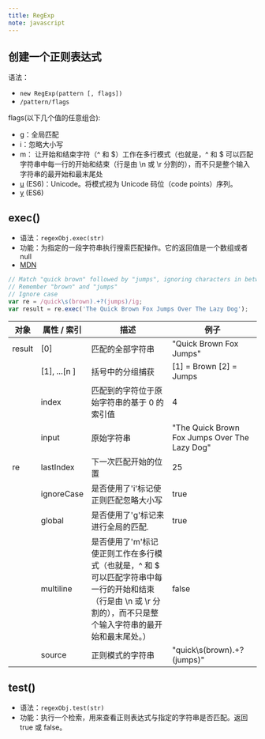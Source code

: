 ```yaml
---
title: RegExp
note: javascript
---
```


## 创建一个正则表达式

语法：

* `new RegExp(pattern [, flags])`
* `/pattern/flags`

flags(以下几个值的任意组合):

* g：全局匹配
* i：忽略大小写
* m：
让开始和结束字符（^ 和 $）工作在多行模式（也就是，^ 和 $ 可以匹配字符串中每一行的开始和结束（行是由 \n 或 \r 分割的），而不只是整个输入字符串的最开始和最末尾处
* [u](https://developer.mozilla.org/en-US/docs/Web/JavaScript/Reference/Global_Objects/RegExp/unicode) (ES6)：Unicode。将模式视为 Unicode 码位（code points）序列。
* [y](https://developer.mozilla.org/en/docs/Web/JavaScript/Reference/Global_Objects/RegExp/sticky) (ES6)

## exec()

* 语法：`regexObj.exec(str)`
* 功能：为指定的一段字符串执行搜索匹配操作。它的返回值是一个数组或者 null
* [MDN](https://developer.mozilla.org/en-US/docs/Web/JavaScript/Reference/Global_Objects/RegExp/exec)

```javascript
// Match "quick brown" followed by "jumps", ignoring characters in between
// Remember "brown" and "jumps"
// Ignore case
var re = /quick\s(brown).+?(jumps)/ig;
var result = re.exec('The Quick Brown Fox Jumps Over The Lazy Dog');
```

| 对象        | 属性 / 索引    | 描述                                                                                                                                                             | 例子                                        |
|-------------|--------------|------------------------------------------------------------------------------------------------------------------------------------------------------------------|---------------------------------------------|
| result      | [0]          | 匹配的全部字符串                                                                                                                                                 | "Quick Brown Fox Jumps"                     |
|             | [1], ...[n ] | 括号中的分组捕获                                                                                                                                                 | [1] = Brown [2] = Jumps                     |
|             | index        | 匹配到的字符位于原始字符串的基于 0 的索引值                                                                                                                        | 4                                           |
|             | input        | 原始字符串                                                                                                                                                       |"The Quick Brown Fox Jumps Over The Lazy Dog"|
| re          | lastIndex    | 下一次匹配开始的位置                                                                                                                                             | 25                                          |
|             | ignoreCase   | 是否使用了'i'标记使正则匹配忽略大小写                                                                                                                            | true                                        |
|             | global       | 是否使用了'g'标记来进行全局的匹配.                                                                                                                               | true                                        |
|             | multiline    | 是否使用了'm'标记使正则工作在多行模式（也就是，^ 和 $ 可以匹配字符串中每一行的开始和结束（行是由 \n 或 \r 分割的），而不只是整个输入字符串的最开始和最末尾处。） | false                                       |
|             | source       | 正则模式的字符串                                                                                                                                                 | "quick\s(brown).+?(jumps)"                  |

## test()

* 语法：`regexObj.test(str)`
* 功能：执行一个检索，用来查看正则表达式与指定的字符串是否匹配。返回 true 或 false。
